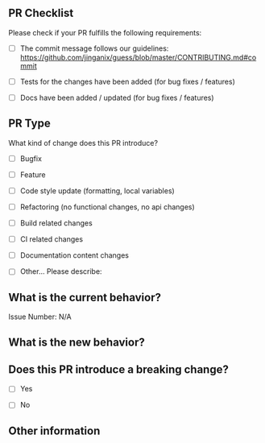 ## PR Checklist
Please check if your PR fulfills the following requirements:

- [ ] The commit message follows our guidelines: https://github.com/jinganix/guess/blob/master/CONTRIBUTING.md#commit
- [ ] Tests for the changes have been added (for bug fixes / features)
- [ ] Docs have been added / updated (for bug fixes / features)


## PR Type
What kind of change does this PR introduce?

<!-- Please check the one that applies to this PR using "x". -->

- [ ] Bugfix
- [ ] Feature
- [ ] Code style update (formatting, local variables)
- [ ] Refactoring (no functional changes, no api changes)
- [ ] Build related changes
- [ ] CI related changes
- [ ] Documentation content changes
- [ ] Other... Please describe:


## What is the current behavior?
<!-- Please describe the current behavior that you are modifying, or link to a relevant issue. -->

Issue Number: N/A


## What is the new behavior?


## Does this PR introduce a breaking change?

- [ ] Yes
- [ ] No


<!-- If this PR contains a breaking change, please describe the impact and migration path for existing applications below. -->


## Other information
